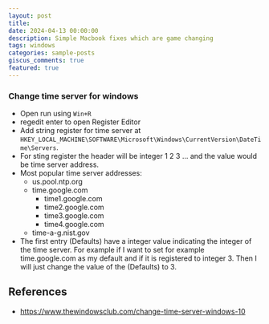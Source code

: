 ```yaml
---
layout: post
title: 
date: 2024-04-13 00:00:00
description: Simple Macbook fixes which are game changing
tags: windows
categories: sample-posts
giscus_comments: true
featured: true
---
```


### Change time server for windows

- Open run using `Win+R`
- regedit enter to open Register Editor
- Add string register for time server at `HKEY_LOCAL_MACHINE\SOFTWARE\Microsoft\Windows\CurrentVersion\DateTime\Servers`.
- For sting register the header will be integer 1 2 3 ... and the value would be time server address.
- Most popular time server addresses:
    - us.pool.ntp.org
    - time.google.com
        - time1.google.com
        - time2.google.com
        - time3.google.com
        - time4.google.com
    - time-a-g.nist.gov
- The first entry (Defaults) have a integer value indicating the integer of the time server. For example if I want to set for example time.google.com as my default and if it is registered to integer 3. Then I will just change the value of the (Defaults) to 3.

## References
- https://www.thewindowsclub.com/change-time-server-windows-10
